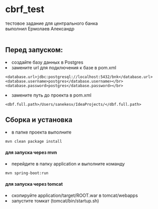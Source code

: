 # cbrf_test

тестовое задание для центрального банка</br>
выполнил Ермолаев Александр</br>
</br>
## Перед запуском:</br>
<li>создайте базу данных в Postgres</li>
<li>замените url для подключения к базе в pom.xml</li>

````
<database.url>jdbc:postgresql://localhost:5432/bnk</database.url>
<database.username>postgres</database.username></br>
<database.password>postgres</database.password></br>
````

<li>замените путь до проекта в pom.xml</li>

````
<dbf.full.path>/Users/sanekesv/IdeaProjects/</dbf.full.path>
````

## Сборка и установка
<li>в папке проекта выполните</li>

````
mvn clean package install
````

#### для запуска через mvn
<li>перейдите в папку application и выполните команду </li>

````
mvn spring-boot:run
````

#### для запуска через tomcat 
<li>скопируйте application/target/ROOT.war в tomcat/webapps</li>
<li>запустите томкат (tomcat/bin/startup.sh)</li>
